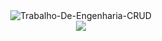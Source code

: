 <div align="center">
<img src="https://readme-typing-svg.herokuapp.com/?lines=e+Trabalho+De+Engenharia+de+software;&font=Fira%20Code&center=true&width=380&height=50" alt="Trabalho-De-Engenharia-CRUD">
<br>
<img src="https://media1.tenor.com/images/b924e35dc0eba4e34318e86481db69eb/tenor.gif?itemid=13410604" >
</div>
